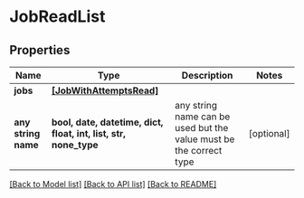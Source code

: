 # JobReadList


## Properties
Name | Type | Description | Notes
------------ | ------------- | ------------- | -------------
**jobs** | [**[JobWithAttemptsRead]**](JobWithAttemptsRead.md) |  | 
**any string name** | **bool, date, datetime, dict, float, int, list, str, none_type** | any string name can be used but the value must be the correct type | [optional]

[[Back to Model list]](../README.md#documentation-for-models) [[Back to API list]](../README.md#documentation-for-api-endpoints) [[Back to README]](../README.md)


